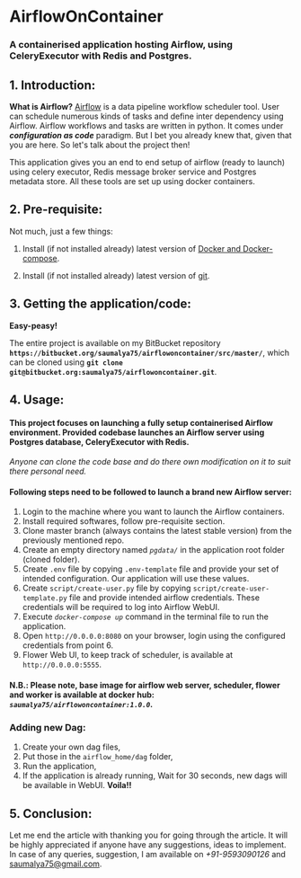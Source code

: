 
  
# AirflowOnContainer

### A containerised application hosting Airflow, using CeleryExecutor with Redis and Postgres.

## 1. Introduction:
__What is Airflow?__
[Airflow](https://airflow.apache.org/docs/stable/) is a data pipeline workflow scheduler tool. User can schedule numerous kinds of tasks and define inter dependency using Airflow. Airflow workflows and tasks are written in python. It comes under _**configuration as code**_ paradigm.  But I bet you already knew that, given that you are here. So let's talk about the project then!

This application gives you an end to end setup of airflow (ready to launch) using celery executor, Redis message broker service and Postgres metadata store. All these tools are set up using docker containers.

## 2. Pre-requisite:
Not much, just a few things:

1. Install (if not installed already) latest version of [Docker and Docker-compose](https://docs.docker.com).

2. Install (if not installed already) latest version of [git](https://git-scm.com/book/en/v2/Getting-Started-Installing-Git).

## 3. Getting the application/code:
**Easy-peasy!**

The entire project is available on my BitBucket repository  **`https://bitbucket.org/saumalya75/airflowoncontainer/src/master/`**, which can be cloned using **`git clone git@bitbucket.org:saumalya75/airflowoncontainer.git`**.

## 4. Usage:
#### This project focuses on launching a fully setup containerised Airflow environment. Provided codebase launches an Airflow server using Postgres database, CeleryExecutor with Redis.
_Anyone can clone the code base and do there own modification on it to suit there personal need._

#### Following steps need to be followed to launch a brand new Airflow server:
1. Login to the machine where you want to launch the Airflow containers.
2. Install required softwares, follow pre-requisite section.
3. Clone master branch (always contains the latest stable version) from the previously mentioned repo.
4. Create an empty directory named _`pgdata/`_ in the application root folder (cloned folder).
5. Create `.env` file by copying `.env-template` file and provide your set of intended configuration. Our application will use these values.
6. Create `script/create-user.py` file by copying `script/create-user-template.py` file and provide intended airflow credentials. These credentials will be required to log into Airflow WebUI.
7. Execute _`docker-compose up`_ command in the terminal file to run the application.
8. Open `http://0.0.0.0:8080` on your browser, login using the configured credentials from point 6.
9. Flower Web UI, to keep track of scheduler, is available at `http://0.0.0.0:5555`.

#### N.B.: Please note, base image for airflow web server, scheduler, flower and worker is available at docker hub: _`saumalya75/airflowoncontainer:1.0.0`_.

### Adding new Dag:
1. Create your own dag files,
2. Put those in the `airflow_home/dag` folder,
3. Run the application,
4. If the application is already running, Wait for 30 seconds, new dags will be available in WebUI. **Voila!!**

## 5. Conclusion:

Let me end the article with thanking you for going through the article. It will be highly appreciated if anyone have any suggestions, ideas to implement. In case of any queries, suggestion, I am available on _+91-9593090126_ and saumalya75@gmail.com.